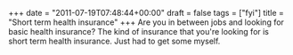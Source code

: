 +++
date = "2011-07-19T07:48:44+00:00"
draft = false
tags = ["fyi"]
title = "Short term health insurance"
+++
Are you in between jobs and looking for basic health insurance? The kind of insurance that you're looking for is short term health insurance. Just had to get some myself.

